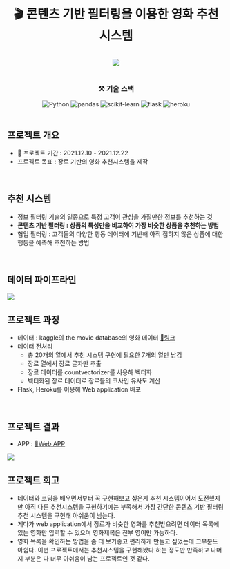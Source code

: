 <div align="center">
  <h1> 🎬 콘텐츠 기반 필터링을 이용한 영화 추천 시스템  </h1>
  <br>
  <img  src="https://user-images.githubusercontent.com/86868063/169565058-96adf9fa-cdb9-49ab-a707-fedafe87bf24.png">
  <br><br>
  
  ### ⚒ 기술 스택
  ![Python](https://img.shields.io/badge/Python-3766AB?style=flat-square&logo=Python&logoColor=FFFFFF) ![pandas](https://img.shields.io/badge/pandas-150458?style=flat-sqare&logo=pandas&logoColor=white) ![scikit-learn](https://img.shields.io/badge/scikit_learn-F7931E?style=flat-square&logo=scikit+learn&logoColor=FFFFFF) ![flask](https://img.shields.io/badge/Flask-000000?style=flat-square&logo=Flask&logoColor=white) ![heroku](https://img.shields.io/badge/Heroku-430098?style=flat-square&logo=Heroku&logoColor=white)
  <br><br>
  </div>
  
  ## 프로젝트 개요 
  - 📅 프로젝트 기간 : 2021.12.10 - 2021.12.22   
  - 프로젝트 목표 : 장르 기반의 영화 추천시스템을 제작   
  <br>
  
  ## 추천 시스템 
  - 정보 필터링 기술의 일종으로 특정 고객이 관심을 가질만한 정보를 추천하는 것 
  - **콘텐츠 기반 필터링 : 상품의 특성만을 비교하여 가장 비슷한 상품을 추천하는 방법**
  - 협업 필터링 : 고객들의 다양한 행동 데이터에 기반해 아직 접하지 않은 상품에 대한 행동을 예측해 추천하는 방법 
  <br>
  
  ## 데이터 파이프라인 
  <img  src="https://user-images.githubusercontent.com/86868063/169566263-d3979803-f61f-4ce1-8043-425a1c7d1a4c.png">
  <br>
  
  ## 프로젝트 과정 
  - 데이터 : kaggle의 the movie database의 영화 데이터 [🔗링크](https://www.kaggle.com/tmdb/tmdb-movie-metadata?select=tmdb_5000_movies.csv)
  - 데이터 전처리 
    - 총 20개의 열에서 추천 시스템 구현에 필요한 7개의 열만 남김
    - 장르 열에서 장르 글자만 추출
    - 장르 데이터를 countvectorizer를 사용해 벡터화 
    - 벡터화된 장르 데이터로 장르들의 코사인 유사도 계산 
  - Flask, Heroku를 이용해 Web application 배포  
  <br>
  
  ## 프로젝트 결과 
  - APP : [🔗Web APP](https://recomovie.herokuapp.com/)
  <img src="https://user-images.githubusercontent.com/86868063/152792862-f5e3ae7b-4b94-4230-b39e-ab5a4d1dd8f6.png">
  <br>
  
  ## 프로젝트 회고
  - 데이터와 코딩을 배우면서부터 꼭 구현해보고 싶은게 추천 시스템이어서 도전했지만 아직 다른 추천시스템을 구현하기에는 부족해서 가장 간단한 콘텐츠 기반 필터링 추천 시스템을 구현해 아쉬움이 남는다. 
  - 게다가 web application에서 장르가 비슷한 영화를 추천받으려면 데이터 목록에 있는 영화만 입력할 수 있으며 영화제목은 전부 영어만 가능하다. 
  - 영화 목록을 확인하는 방법을 좀 더 보기좋고 편리하게 만들고 싶었는데 그부분도 아쉽다. 이번 프로젝트에서는 추천시스템을 구현해봤다 하는 정도만 만족하고 나머지 부분은 다 너무 아쉬움이 남는 프로젝트인 것 같다. 

